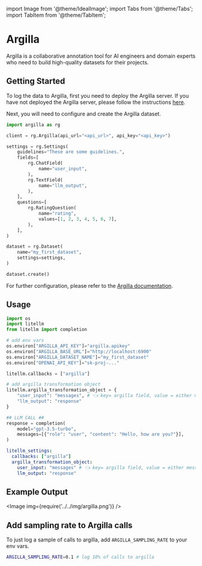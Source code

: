 import Image from '@theme/IdealImage';
import Tabs from '@theme/Tabs';
import TabItem from '@theme/TabItem';

# Argilla 

Argilla is a collaborative annotation tool for AI engineers and domain experts who need to build high-quality datasets for their projects.


## Getting Started

To log the data to Argilla, first you need to deploy the Argilla server. If you have not deployed the Argilla server, please follow the instructions [here](https://docs.argilla.io/latest/getting_started/quickstart/).

Next, you will need to configure and create the Argilla dataset.

```python
import argilla as rg

client = rg.Argilla(api_url="<api_url>", api_key="<api_key>")

settings = rg.Settings(
    guidelines="These are some guidelines.",
    fields=[
        rg.ChatField(
            name="user_input",
        ),
        rg.TextField(
            name="llm_output",
        ),
    ],
    questions=[
        rg.RatingQuestion(
            name="rating",
            values=[1, 2, 3, 4, 5, 6, 7],
        ),
    ],
)

dataset = rg.Dataset(
    name="my_first_dataset",
    settings=settings,
)

dataset.create()
```

For further configuration, please refer to the [Argilla documentation](https://docs.argilla.io/latest/how_to_guides/dataset/).


## Usage

<Tabs>
<Tab value="sdk" label="SDK">

```python
import os
import litellm
from litellm import completion

# add env vars
os.environ["ARGILLA_API_KEY"]="argilla.apikey"
os.environ["ARGILLA_BASE_URL"]="http://localhost:6900"
os.environ["ARGILLA_DATASET_NAME"]="my_first_dataset"   
os.environ["OPENAI_API_KEY"]="sk-proj-..."

litellm.callbacks = ["argilla"]

# add argilla transformation object
litellm.argilla_transformation_object = {
    "user_input": "messages", # 👈 key= argilla field, value = either message (argilla.ChatField) | response (argilla.TextField)
    "llm_output": "response"
}

## LLM CALL ## 
response = completion(
    model="gpt-3.5-turbo",
    messages=[{"role": "user", "content": "Hello, how are you?"}],
)
```

</Tab>

<Tab value="proxy" label="PROXY">

```yaml
litellm_settings:
  callbacks: ["argilla"]
  argilla_transformation_object:
    user_input: "messages" # 👈 key= argilla field, value = either message (argilla.ChatField) | response (argilla.TextField)
    llm_output: "response"
```

</Tab>
</Tabs>

## Example Output

<Image img={require('../../img/argilla.png')} />

## Add sampling rate to Argilla calls

To just log a sample of calls to argilla, add `ARGILLA_SAMPLING_RATE` to your env vars.

```bash
ARGILLA_SAMPLING_RATE=0.1 # log 10% of calls to argilla
```